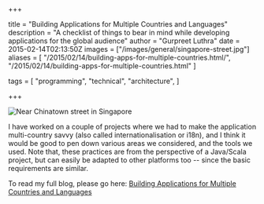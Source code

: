 +++

title = "Building Applications for Multiple Countries and Languages"
description = "A checklist of things to bear in mind while developing applications for the global audience"
author = "Gurpreet Luthra"
date = 2015-02-14T02:13:50Z
images = ["/images/general/singapore-street.jpg"]
aliases = [
    "/2015/02/14/building-apps-for-multiple-countries.html/",
    "/2015/02/14/building-apps-for-multiple-countries.html"
]


tags = [
    "programming",
    "technical",
    "architecture",
]

+++

![Near Chinatown street in Singapore](/images/general/singapore-street.jpg "Near Chinatown street in Singapore")

I  have worked on a couple of projects where we had to make the application multi-country savvy (also called internationalisation or i18n), and I think it would be good to pen down various areas we considered, and the tools we used. Note that, these practices are from the perspective of a Java/Scala project, but can easily be 
adapted to other platforms too -- since the basic requirements are similar.

To read my full blog, please go here:
[Building Applications for Multiple Countries and Languages](http://techie-notebook.blogspot.com/2015/02/i18n-building-applications-for-multiple.html)